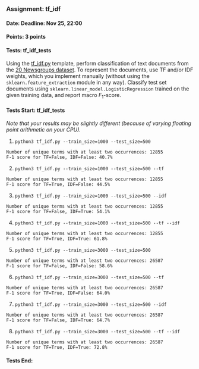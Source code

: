 ### Assignment: tf_idf
#### Date: Deadline: Nov 25, 22:00
#### Points: 3 points
#### Tests: tf_idf_tests

Using the [tf_idf.py](https://github.com/ufal/npfl129/tree/past-2425/labs/06/tf_idf.py)
template, perform classification of text documents from the
[20 Newsgroups dataset](http://qwone.com/~jason/20Newsgroups/). To represent the
documents, use TF and/or IDF weights, which you implement manually (without
using the `sklearn.feature_extraction` module in any way). Classify test set
documents using `sklearn.linear_model.LogisticRegression` trained on the
given training data, and report macro $F_1$-score.

#### Tests Start: tf_idf_tests
_Note that your results may be slightly different (because of varying floating point arithmetic on your CPU)._

1. `python3 tf_idf.py --train_size=1000 --test_size=500`
```
Number of unique terms with at least two occurrences: 12855
F-1 score for TF=False, IDF=False: 40.7%
```

2. `python3 tf_idf.py --train_size=1000 --test_size=500 --tf`
```
Number of unique terms with at least two occurrences: 12855
F-1 score for TF=True, IDF=False: 44.5%
```

3. `python3 tf_idf.py --train_size=1000 --test_size=500 --idf`
```
Number of unique terms with at least two occurrences: 12855
F-1 score for TF=False, IDF=True: 54.1%
```

4. `python3 tf_idf.py --train_size=1000 --test_size=500 --tf --idf`
```
Number of unique terms with at least two occurrences: 12855
F-1 score for TF=True, IDF=True: 61.8%
```

5. `python3 tf_idf.py --train_size=3000 --test_size=500`
```
Number of unique terms with at least two occurrences: 26587
F-1 score for TF=False, IDF=False: 58.6%
```

6. `python3 tf_idf.py --train_size=3000 --test_size=500 --tf`
```
Number of unique terms with at least two occurrences: 26587
F-1 score for TF=True, IDF=False: 64.0%
```

7. `python3 tf_idf.py --train_size=3000 --test_size=500 --idf`
```
Number of unique terms with at least two occurrences: 26587
F-1 score for TF=False, IDF=True: 64.7%
```

8. `python3 tf_idf.py --train_size=3000 --test_size=500 --tf --idf`
```
Number of unique terms with at least two occurrences: 26587
F-1 score for TF=True, IDF=True: 72.8%
```
#### Tests End:
